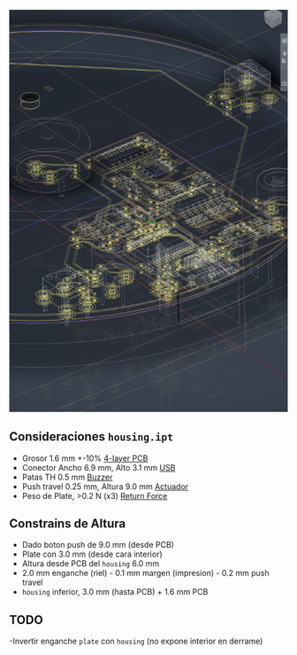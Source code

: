 ![Int](../assets/CAD.PNG)

## Consideraciones `housing.ipt`
- Grosor 1.6 mm +-10% [4-layer PCB](https://www.pcbway.com/multi-layer-laminated-structure.html)
- Conector Ancho 6.9 mm, Alto 3.1 mm [USB](https://www.digikey.com/en/products/detail/same-sky-formerly-cui-devices/TS02-66-90-BK-260-SCR-D/15634305)
- Patas TH 0.5 mm [Buzzer](https://www.digikey.com/en/products/detail/soberton-inc/GT-0905A/1245335)
- Push travel 0.25 mm, Altura 9.0 mm [Actuador](https://www.digikey.com/en/products/detail/same-sky-formerly-cui-devices/TS02-66-90-BK-260-SCR-D/15634305)
- Peso de Plate, >0.2 N (x3) [Return Force](https://www.digikey.com/en/products/detail/same-sky-formerly-cui-devices/TS02-66-90-BK-260-SCR-D/15634305)

## Constrains de Altura
- Dado boton push de 9.0 mm (desde PCB)
- Plate con 3.0 mm (desde cara interior)
- Altura desde PCB del `housing` 6.0 mm 
- 2.0 mm enganche (riel) - 0.1 mm margen (impresion) - 0.2 mm push travel
- `housing` inferior, 3.0 mm (hasta PCB) + 1.6 mm PCB

## TODO
-Invertir enganche `plate` con `housing` (no expone interior en derrame)
